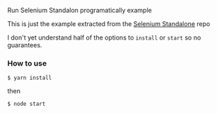 Run Selenium Standalon programatically example

This is just the example extracted from the [Selenium Standalone](https://github.com/vvo/selenium-standalone) repo

I don't yet understand half of the options to `install` or `start` so no guarantees.

### How to use

`$ yarn install`

then 

`$ node start`

